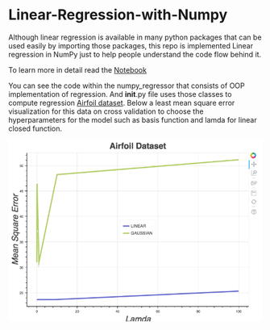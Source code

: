 # Linear-Regression-with-Numpy
Although linear regression is available in many python packages that can be used easily by importing those packages, this repo is implemented Linear regression in NumPy just to help people understand the code flow behind it.

To learn more in detail read the [Notebook](https://github.com/nishanthgandhidoss/Linear-Regression-with-Numpy/blob/master/Regression_Nishanth_Gandhidoss.ipynb)

You can see the code within the numpy_regressor that consists of OOP implementation of regression. And __init__.py file uses those classes to compute regression [Airfoil dataset](https://archive.ics.uci.edu/ml/datasets/Airfoil+Self-Noise). Below a least mean square error visualization for this data on cross validation to choose the hyperparameters for the model such as basis function and lamda for linear closed function.

<img src="https://github.com/nishanthgandhidoss/Linear-Regression-with-Numpy/blob/master/image/Airfoil%20dataset%20lmse%20analysis.png" alt="Airfoil dataset" align = "center"/>
